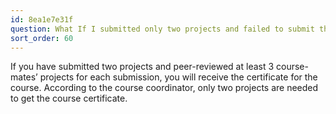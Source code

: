 ```yaml
---
id: 8ea1e7e31f
question: What If I submitted only two projects and failed to submit the third?
sort_order: 60
---
```


If you have submitted two projects and peer-reviewed at least 3 course-mates’ projects for each submission, you will receive the certificate for the course. According to the course coordinator, only two projects are needed to get the course certificate.